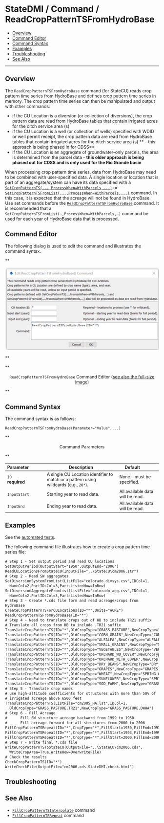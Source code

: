# StateDMI / Command / ReadCropPatternTSFromHydroBase #

* [Overview](#overview)
* [Command Editor](#command-editor)
* [Command Syntax](#command-syntax)
* [Examples](#examples)
* [Troubleshooting](#troubleshooting)
* [See Also](#see-also)

-------------------------

## Overview ##

The `ReadCropPatternTSFromHydroBase` command (for StateCU) reads crop pattern
time series from HydroBase and defines crop pattern time series in memory.
The crop pattern time series can then be manipulated and output with other commands:

* if the CU Location is a diversion (or collection of diversions),
the crop pattern data are read from HydroBase tables that contain irrigated acres for the ditch service area (s)
* if the CU Location is a well (or collection of wells) specified with WDID or well permit receipt,
the crop pattern data are read from HydroBase tables that contain irrigated acres for the ditch service area (s)
** - this approach is being phased in for CDSS**
* if the CU Location is an aggregate of groundwater-only parcels, the area is determined from the parcel data - **this older
approach is being phased out for CDSS and is only used for the Rio Grande basin**

When processing crop pattern time series,
data from HydroBase may need to be combined with user-specified data.
A single location or location that is part of an aggregate/system can have its
data specified with a
[`SetCropPatternTS(...,ProcessWhen=WithParcels,...)`](../SetCropPatternTS/SetCropPatternTS.md) or
[`SetCropPatternTSFromList(...,ProcessWhen=WithParcels,...)`](../SetCropPatternTSFromList/SetCropPatternTSFromList.md) command.
In this case, it is expected that the acreage will not be found in HydroBase.
Use set commands before the
[`ReadCropPatternTSFromHydroBase`](../ReadCropPatternTSFromHydroBase/ReadCropPatternTSFromHydroBase.md) command.
It is recommended that a `SetCropPatternTSFromList(…,ProcessWhen=WithParcels,…)`
command be used for each year of HydroBase data that is processed.

## Command Editor ##

The following dialog is used to edit the command and illustrates the command syntax.

**<p style="text-align: center;">
![ReadCropPatternTSFromHydroBase](ReadCropPatternTSFromHydroBase.png)
</p>**

**<p style="text-align: center;">
`ReadCropPatternTSFromHydroBase` Command Editor (<a href="../ReadCropPatternTSFromHydroBase.png">see also the full-size image</a>)
</p>**

## Command Syntax ##

The command syntax is as follows:

```text
ReadCropPatternTSFromHydroBase(Parameter="Value",...)
```
**<p style="text-align: center;">
Command Parameters
</p>**

| **Parameter**&nbsp;&nbsp;&nbsp;&nbsp;&nbsp;&nbsp;&nbsp;&nbsp;&nbsp;&nbsp;&nbsp;&nbsp; | **Description** | **Default**&nbsp;&nbsp;&nbsp;&nbsp;&nbsp;&nbsp;&nbsp;&nbsp;&nbsp;&nbsp; |
| --------------|-----------------|----------------- |
| `ID` <br>**required** | A single CU Location identifier to match or a pattern using wildcards (e.g., `20*`). | None – must be specified. |
| `InputStart` | Starting year to read data. | All available data will be read. |
| `InputEnd` | Ending year to read data. | All available data will be read. |

## Examples ##

See the [automated tests](https://github.com/OpenCDSS/cdss-app-statedmi-test/tree/master/test/regression/commands/ReadCropPatternTSFromHydroBase).

The following command file illustrates how to create a crop pattern time series file:

```
# Step 1 - Set output period and read CU locations
SetOutputPeriod(OutputStart="1950",OutputEnd="2006")
ReadCULocationsFromStateCU(InputFile="..\StateCU\cm2006.str")
# Step 2 - Read SW aggregates
SetDiversionSystemFromList(ListFile="colorado_divsys.csv",IDCol=1,
  NameCol=2,PartIDsCol=3,PartsListedHow=InRow)
SetDiversionAggregateFromList(ListFile="colorado_agg.csv",IDCol=1,
  NameCol=2,PartIDsCol=3,PartsListedHow=InRow)
# Step 3 - Create *.cds file form and read acreage/crops from HydroBase
CreateCropPatternTSForCULocations(ID="*",Units="ACRE")
ReadCropPatternTSFromHydroBase(ID="*")
# Step 4 - Need to translate crops out of HB to include TR21 suffix
# Translate all crops from HB to include .TR21 suffix
TranslateCropPatternTS(ID="*",OldCropType="GRASS_PASTURE",NewCropType="GRASS_PASTURE.TR21")
TranslateCropPatternTS(ID="*",OldCropType="CORN_GRAIN",NewCropType="CORN_GRAIN.TR21")
TranslateCropPatternTS(ID="*",OldCropType="ALFALFA",NewCropType="ALFALFA.TR21")
TranslateCropPatternTS(ID="*",OldCropType="SMALL_GRAINS",NewCropType="SPRING_GRAIN.TR21")
TranslateCropPatternTS(ID="*",OldCropType="VEGETABLES",NewCropType="VEGETABLES.TR21")
TranslateCropPatternTS(ID="*",OldCropType="ORCHARD_WO_COVER",NewCropType="ORCHARD_WO_COVER.TR21")
TranslateCropPatternTS(ID="*",OldCropType="ORCHARD_WITH_COVER",NewCropType="ORCHARD_WITH_COVER.TR21")
TranslateCropPatternTS(ID="*",OldCropType="DRY_BEANS",NewCropType="DRY_BEANS.TR21")
TranslateCropPatternTS(ID="*",OldCropType="GRAPES",NewCropType="GRAPES.TR21")
TranslateCropPatternTS(ID="*",OldCropType="WHEAT",NewCropType="SPRING_GRAIN.TR21")
TranslateCropPatternTS(ID="*",OldCropType="SUNFLOWER",NewCropType="SPRING_GRAIN.TR21")
TranslateCropPatternTS(ID="*",OldCropType="SOD_FARM",NewCropType="GRASS_PASTURE.TR21")
# Step 5 - Translate crop names
# use high-altitude coefficients for structures with more than 50% of
# irrigated acreage above 6500 feet
TranslateCropPatternTS(ListFile="cm2005_HA.lst",IDCol=1,
  OldCropType="GRASS_PASTURE.TR21",NewCropType="GRASS_PASTURE.DWHA")
# Step 6 - Fill Acreage
#      Fill SW structure acreage backword from 1999 to 1950
#      Fill acreage forward for all structures from 2000 to 2006
FillCropPatternTSRepeat(ID="*",CropType="*",FillStart=1950,FillEnd=1993,FillDirection=Backward)
FillCropPatternTSRepeat(ID="*",CropType="*",FillStart=1993,FillEnd=1999,FillDirection=Forward)
FillCropPatternTSRepeat(ID="*",CropType="*",FillStart=2000,FillEnd=2006,FillDirection=Forward)
# Step 7 - Write final *.cds file
WriteCropPatternTSToStateCU(OutputFile="..\StateCU\cm2006.cds",
  WriteCropArea=True,WriteHow=OverwriteFile)
# Check the results
CheckCropPatternTS(ID="*")
WriteCheckFile(OutputFile="cm2006.cds.StateDMI.check.html")
```

## Troubleshooting ##

## See Also ##

* [`FillCropPatternTSInterpolate`](../FillCropPatternTSInterpolate/FillCropPatternTSInterpolate.md) command
* [`FillCropPatternTSRepeat`](../FillCropPatternTSRepeat/FillCropPatternTSRepeat.md) command

